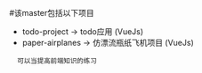 
#该master包括以下项目

- todo-project -> todo应用 (VueJs)
- paper-airplanes -> 仿漂流瓶纸飞机项目 (VueJs)

```
  可以当提高前端知识的练习
```